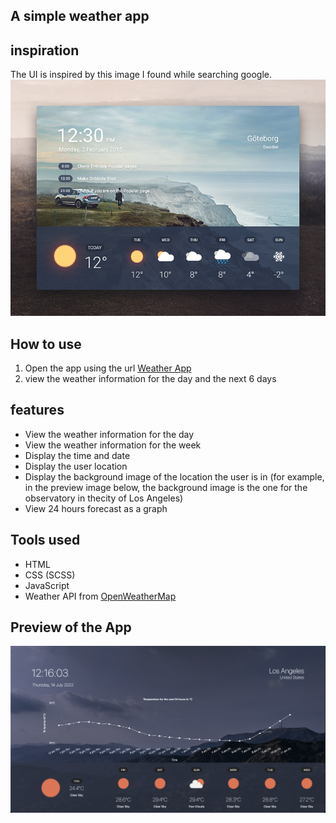 ## A simple weather app

## inspiration 
The UI is inspired by this image I found while searching google.
![](./assets/inspiration.png)

## How to use
1. Open the app using the url [Weather App](https://mylocationweather.netlify.app/)
2. view the weather information for the day and the next 6 days

## features
- View the weather information for the day 
- View the weather information for the week
- Display the time and date
- Display the user location
- Display the background image of the location the user is in (for example, in the preview image below, the background image is the one for the observatory in thecity of Los Angeles)
- View 24 hours forecast as a graph


## Tools used
- HTML
- CSS (SCSS)
- JavaScript
- Weather API from [OpenWeatherMap](https://openweathermap.org/)

## Preview of the App

![](./assets//final_design.png)
